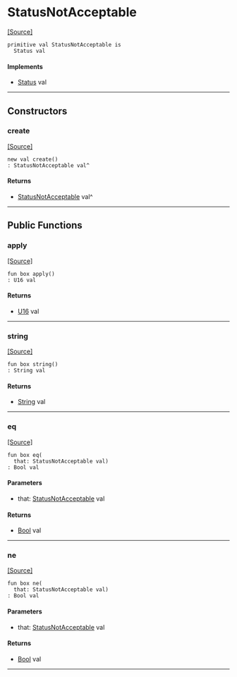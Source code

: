 # StatusNotAcceptable
<span class="source-link">[[Source]](src/http_server/status.md#L86)</span>
```pony
primitive val StatusNotAcceptable is
  Status val
```

#### Implements

* [Status](http_server-Status.md) val

---

## Constructors

### create
<span class="source-link">[[Source]](src/http_server/status.md#L86)</span>


```pony
new val create()
: StatusNotAcceptable val^
```

#### Returns

* [StatusNotAcceptable](http_server-StatusNotAcceptable.md) val^

---

## Public Functions

### apply
<span class="source-link">[[Source]](src/http_server/status.md#L87)</span>


```pony
fun box apply()
: U16 val
```

#### Returns

* [U16](builtin-U16.md) val

---

### string
<span class="source-link">[[Source]](src/http_server/status.md#L88)</span>


```pony
fun box string()
: String val
```

#### Returns

* [String](builtin-String.md) val

---

### eq
<span class="source-link">[[Source]](src/http_server/status.md#L87)</span>


```pony
fun box eq(
  that: StatusNotAcceptable val)
: Bool val
```
#### Parameters

*   that: [StatusNotAcceptable](http_server-StatusNotAcceptable.md) val

#### Returns

* [Bool](builtin-Bool.md) val

---

### ne
<span class="source-link">[[Source]](src/http_server/status.md#L87)</span>


```pony
fun box ne(
  that: StatusNotAcceptable val)
: Bool val
```
#### Parameters

*   that: [StatusNotAcceptable](http_server-StatusNotAcceptable.md) val

#### Returns

* [Bool](builtin-Bool.md) val

---

